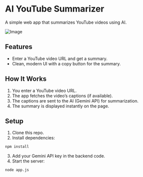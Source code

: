 # AI YouTube Summarizer

A simple web app that summarizes YouTube videos using AI.


![Image](https://github.com/user-attachments/assets/6e6341d9-b931-4397-882a-875f5794c83b)

## Features

* Enter a YouTube video URL and get a summary.
* Clean, modern UI with a copy button for the summary.

## How It Works

1. You enter a YouTube video URL.
2. The app fetches the video’s captions (if available).
3. The captions are sent to the AI (Gemini API) for summarization.
4. The summary is displayed instantly on the page.

## Setup

1. Clone this repo.
2. Install dependencies:

```bash
npm install
```

3. Add your Gemini API key in the backend code.
4. Start the server:

```bash
node app.js
```


